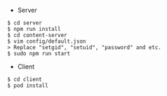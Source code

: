 * Server

```
$ cd server
$ npm run install
$ cd content-server
$ vim config/default.json
> Replace "setgid", "setuid", "password" and etc.
$ sudo npm run start
```

* Client

```
$ cd client
$ pod install
```
